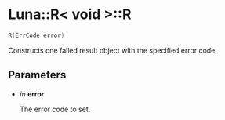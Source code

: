 # Luna::R< void >::R

```c++
R(ErrCode error)
```

Constructs one failed result object with the specified error code. 



## Parameters
* *in* **error**

    The error code to set. 

